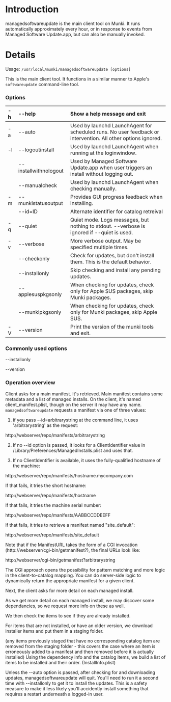 # Introduction #

managedsoftwareupdate is the main client tool on Munki. It runs automatically approximately every hour, or in response to events from Managed Software Update.app, but can also be manually invoked.


# Details #

Usage: `/usr/local/munki/managedsoftwareupdate [options]`

This is the main client tool. It functions in a similar manner to Apple's `softwareupdate` command-line tool.

### Options ###

| -h | --help  | Show a help message and exit |
|:---|:--------|:-----------------------------|
| -a | --auto  | Used by launchd LaunchAgent for scheduled runs. No user feedback or intervention. All other options ignored. |
| -l | --logoutinstall | Used by launchd LaunchAgent when running at the loginwindow. |
|    | --installwithnologout | Used by Managed Software Update.app when user triggers an install without logging out. |
|    | --manualcheck  | Used by launchd LaunchAgent when checking manually. |
| -m | --munkistatusoutput | Provides GUI progress feedback when installing. |
|    | --id=ID | Alternate identifier for catalog retreival |
| -q | --quiet | Quiet mode. Logs messages, but nothing to stdout. --verbose is ignored if --quiet is used. |
| -v | --verbose | More verbose output. May be specified multiple times. |
|    | --checkonly | Check for updates, but don't install them. This is the default behavior. |
|    | --installonly | Skip checking and install any pending updates. |
|    | --applesuspkgsonly  |  When checking for updates, check only for Apple SUS packages, skip Munki packages. |
|    | --munkipkgsonly | When checking for updates, check only for Munki packages, skip Apple SUS. |
| -V | --version | Print the version of the munki tools and exit. |

### Commonly used options ###

--installonly

--version

### Operation overview ###

Client asks for a main manifest.  It's retrieved.  Main manifest contains some metadata and a list of managed installs. On the client, it's named client\_manifest.plist, though on the server it may have any name.
`managedsoftwareupdate` requests a manifest via one of three values:

1) if you pass --id=arbitrarystring at the command line, it uses 'arbitrarystring' as the request:

http://webserver/repo/manifests/arbitrarystring

2) If no --id option is passed, it looks for a ClientIdentifier value in /Library/Preferences/ManagedInstalls.plist and uses that.

3) If no ClientIdentifier is available, it uses the fully-qualified hostname of the machine:

http://webserver/repo/manifests/hostname.mycompany.com

If that fails, it tries the short hostname:

http://webserver/repo/manifests/hostname

If that fails, it tries the machine serial number:

http://webserver/repo/manifests/AABBCCDDEEFF

If that fails, it tries to retrieve a manifest named "site\_default":

http://webserver/repo/manifests/site_default

Note that if the ManifestURL takes the form of a CGI invocation (http://webserver/cgi-bin/getmanifest?), the final URLs look like:

http://webserver/cgi-bin/getmanifest?arbitrarystring

The CGI approach opens the possibility for pattern matching and more logic in the client-to-catalog mapping. You can do server-side logic to dynamically return the appropriate manifest for a given client.

Next, the client asks for more detail on each managed install.

As we get more detail on each managed install, we may discover some dependancies, so we request more info on these as well.

We then check the items to see if they are already installed.

For items that are not installed, or have an older version, we download installer items and put them in a staging folder.

(any items previously staged that have no corresponding catalog item are removed from the staging folder - this covers the case where an item is erroneously added to a manifest and then removed before it is actually installed)
Using the dependency info and the catalog items, we build a list of items to be installed and their order. (InstallInfo.plist)

Unless the --auto option is passed, after checking for and downloading updates, managedsoftwareupdate will quit. You'll need to run it a second time with --installonly to get it to install the updates.  This is a safety measure to make it less likely you'll accidently install something that requires a restart underneath a logged-in user.